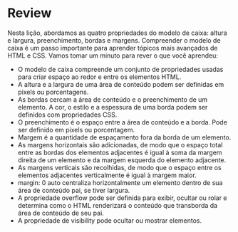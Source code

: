 # Review
Nesta lição, abordamos as quatro propriedades do modelo de caixa: altura e largura, preenchimento, bordas e margens. Compreender o modelo de caixa é um passo importante para aprender tópicos mais avançados de HTML e CSS. Vamos tomar um minuto para rever o que você aprendeu:

* O modelo de caixa compreende um conjunto de propriedades usadas para criar espaço ao redor e entre os elementos HTML.
* A altura e a largura de uma área de conteúdo podem ser definidas em pixels ou porcentagens.
* As bordas cercam a área de conteúdo e o preenchimento de um elemento. A cor, o estilo e a espessura de uma borda podem ser definidos com propriedades CSS.
* O preenchimento é o espaço entre a área de conteúdo e a borda. Pode ser definido em pixels ou porcentagem.
* Margem é a quantidade de espaçamento fora da borda de um elemento.
* As margens horizontais são adicionadas, de modo que o espaço total entre as bordas dos elementos adjacentes é igual à soma da margem direita de um elemento e da margem esquerda do elemento adjacente.
* As margens verticais são recolhidas, de modo que o espaço entre os elementos adjacentes verticalmente é igual à margem maior.
* margin: 0 auto centraliza horizontalmente um elemento dentro de sua área de conteúdo pai, se tiver largura.
* A propriedade overflow pode ser definida para exibir, ocultar ou rolar e determina como o HTML renderizará o conteúdo que transborda da área de conteúdo de seu pai.
* A propriedade de visibility pode ocultar ou mostrar elementos.